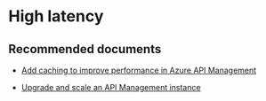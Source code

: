 <properties
    pageTitle="High latency"
    description="High latency"
    service="microsoft.apim"
    resource="apimanagement"
    authors="jtwalters25"
    displayOrder="18"
    selfHelpType="generic"
    supportTopicIds="32318297"
    resourceTags=""
    productPesIds="15551"
    cloudEnvironments="public"
/>

# High latency

## **Recommended documents**
* [Add caching to improve performance in Azure API Management](https://docs.microsoft.com/en-us/azure/api-management/api-management-howto-cache)
	
* [Upgrade and scale an API Management instance](https://docs.microsoft.com/en-us/azure/api-management/upgrade-and-scale)


